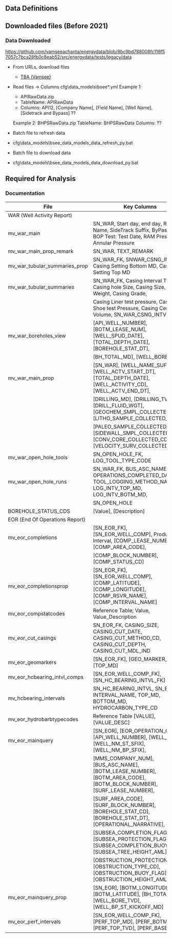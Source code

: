 ## Data Definitions

## Downloaded files (Before 2021)

### Data Downloaded

<https://github.com/vamseeachanta/energydata/blob/8bc9bd788008fc116f57057c7bca28fb0c8eab52/src/energydata/tests/legacy/data>


- From URLs, download files
  - [TBA (Vamsee)](https://github.com/vamseeachanta/energydata/blob/7cdc1e006e90967d809d16a0831af7492c34f1f6/src/energydata/common/bsee_data_refresh.py)


- Read files -> Columns
    cfg\data_models\bsee*.yml
    Example 1:
   - APIRawData.zip
   - TableName: APIRawData
   - Columns: API12, [Company Name], [Field Name], [Well Name], [Sidetrack and Bypass] ??

    Example 2:
    BHPSRawData.zip
    TableName: BHPSRawData
    Columns: ??

- Batch file to refresh data
 - cfg\data_models\bsee_data_models_data_refresh_py.bat
- Batch file to download data
 - cfg\data_models\bsee_data_models_data_download_py.bat

## Required for Analysis

### Documentation

| File                         | Key Columns                                                                                                             |
|------------------------------|--------------------------------------------------------------------------------------------------------------------------|
| WAR (Well Activity Report)   |                                                                                                                          |
| mv_war_main                  | SN_WAR, Start day, end day, Rig Name, SideTrack Suffix, ByPass Suffix, BOP Test: Test Date, RAM Pressure, Annular Pressure |
| mv_war_main_prop_remark      | SN_WAR, TEXT_REMARK                                                                                                      |
| mv_war_tubular_summaries_prop| SN_WAR_FK, SNWAR_CSNG_INT_FK, Casing Setting Bottom MD, Casing Setting Top MD                                            |
| mv_war_tubular_summaries     | SN_WAR_FK, Casing Interval Type CD, Casing hole Size, Casing Size, Casing Weight, Casing Grade,                          |
|                              | Casing Liner test pressure, Casing Shoe test Pressure, Casing Cement Volume, SN_WAR_CSNG_INTV                            |
| mv_war_boreholes_view        | [API_WELL_NUMBER], [BOTM_LEASE_NUM],[WELL_SPUD_DATE], [TOTAL_DEPTH_DATE], [BOREHOLE_STAT_DT],                            |
|                              | [BH_TOTAL_MD], [WELL_BORE_TVD]                                                                                          |
| mv_war_main_prop             | [SN_WAR], [WELL_NAME_SUFFIX], [WELL_ACTV_START_DT], [TOTAL_DEPTH_DATE], [WELL_ACTIVITY_CD], [WELL_ACTV_END_DT],          |
|                              | [DRILLING_MD], [DRILLING_TVD], [DRILL_FLUID_WGT], [GEOCHEM_SMPL_COLLECTED_CD], [LITHO_SAMPLE_COLLECTED_CD],              |
|                              | [PALEO_SAMPLE_COLLECTED_CD], [SIDEWALL_SMPL_COLLECTED_CD], [CONV_CORE_COLLECTED_CD], [VELOCITY_SURV_COLLECTED_CD]        |
| mv_war_open_hole_tools       | SN_OPEN_HOLE_FK, LOG_TOOL_TYPE_CODE                                                                                      |
| mv_war_open_hole_runs        | SN_WAR_FK, BUS_ASC_NAME, OPERATIONS_COMPLETED_DATE, TOOL_LOGGING_METHOD_NAME, LOG_INTV_TOP_MD, LOG_INTV_BOTM_MD,         |
|                              | SN_OPEN_HOLE                                                                                                            |
| BOREHOLE_STATUS_CDS          | [Value], [Description]                                                                                                  |
| EOR (End Of Operations Report)|                                                                                                                         |
| mv_eor_completions           | [SN_EOR_FK], [SN_EOR_WELL_COMP], Production Interval, [COMP_LEASE_NUMBER], [COMP_AREA_CODE],                             |
|                              | [COMP_BLOCK_NUMBER], [COMP_STATUS_CD]                                                                                   |
| mv_eor_completionsprop       | [SN_EOR_FK], [SN_EOR_WELL_COMP], [COMP_LATITUDE], [COMP_LONGITUDE], [COMP_RSVR_NAME], [COMP_INTERVAL_NAME]              |
| mv_eor_compstatcodes         | Reference Table; Value, Value_Description                                                                               |
| mv_eor_cut_casings           | SN_EOR_FK, CASING_SIZE, CASING_CUT_DATE, CASING_CUT_METHOD_CD, CASING_CUT_DEPTH, CASING_CUT_MDL_IND                     |
| mv_eor_geomarkers            | [SN_EOR_FK], [GEO_MARKER_NAME], [TOP_MD]                                                                                |
| mv_eor_hcbearing_intvl_comps | [SN_EOR_WELL_COMP_FK], [SN_HC_BEARING_INTVL_FK]                                                                         |
| mv_hcbearing_intervals       | SN_HC_BEARING_INTVL, SN_EOR_FK, INTERVAL_NAME, TOP_MD, BOTTOM_MD, HYDROCARBON_TYPE_CD                                   |
| mv_eor_hydrobarbtypecodes    | Reference Table [VALUE], [VALUE_DESC]                                                                                   |
| mv_eor_mainquery             | [SN_EOR], [EOR_OPERATION_CD], [API_WELL_NUMBER], [WELL_NAME], [WELL_NM_ST_SFIX], [WELL_NM_BP_SFIX],                     |
|                              | [MMS_COMPANY_NUM], [BUS_ASC_NAME], [BOTM_LEASE_NUMBER], [BOTM_AREA_CODE], [BOTM_BLOCK_NUMBER], [SURF_LEASE_NUMBER],      |
|                              | [SURF_AREA_CODE], [SURF_BLOCK_NUMBER], [BOREHOLE_STAT_CD], [BOREHOLE_STAT_DT], [OPERATIONAL_NARRATIVE],                  |
|                              | [SUBSEA_COMPLETION_FLAG], [SUBSEA_PROTECTION_FLAG], [SUBSEA_COMPLETION_BUOY_FLAG], [SUBSEA_TREE_HEIGHT_AML],             |
|                              | [OBSTRUCTION_PROTECTION_FLAG], [OBSTRUCTION_TYPE_CD], [OBSTRUCTION_BUOY_FLAG], [OBSTRUCTION_HEIGHT_AML]                |
| mv_eor_mainquery_prop        | [SN_EOR], [BOTM_LONGITUDE], [BOTM_LATITUDE], [BH_TOTAL_MD], [WELL_BORE_TVD], [WELL_BP_ST_KICKOFF_MD]                    |
| mv_eor_perf_intervals        |[SN_EOR_WELL_COMP_FK],             [PERF_TOP_MD], [PERF_BOTM_TVD], [PERF_TOP_TVD], [PERF_BASE_MD]                                   |